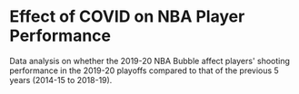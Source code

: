 # Effect of COVID on NBA Player Performance

Data analysis on whether the 2019-20 NBA Bubble affect players' shooting performance in the 2019-20 playoffs compared to that of the previous 5 years (2014-15 to 2018-19).
